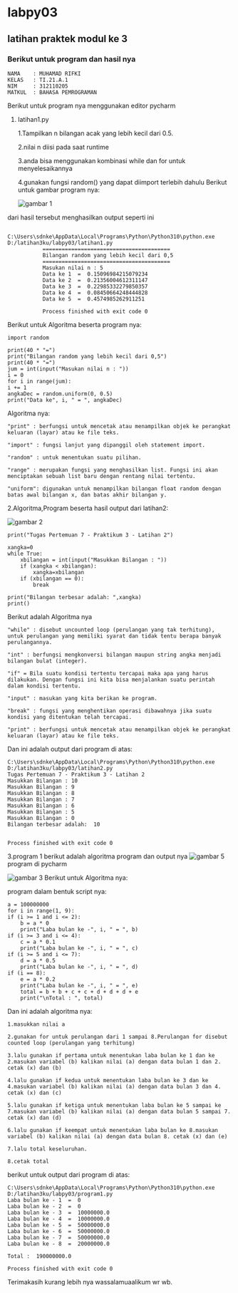 # labpy03
## latihan praktek modul ke 3
### Berikut untuk program dan hasil nya 
    NAMA    : MUHAMAD RIFKI
    KELAS   : TI.21.A.1
    NIM     : 312110205
    MATKUL  : BAHASA PEMROGRAMAN
Berikut untuk program nya menggunakan editor pycharm<p>
1. latihan1.py<P>
1.Tampilkan n bilangan acak yang lebih kecil dari 0.5.<p>
2.nilai n diisi pada saat runtime<P>
3.anda bisa menggunakan kombinasi while dan for untuk menyelesaikannya<p>
4.gunakan fungsi random() yang dapat diimport terlebih dahulu
Berikut untuk gambar program nya:<P>
![gambar 1](screenshot/latian1.PNG)

dari hasil tersebut menghasilkan output seperti ini<P>
               
               C:\Users\sdnke\AppData\Local\Programs\Python\Python310\python.exe D:/latihan3ku/labpy03/latihan1.py
               ========================================
               Bilangan random yang lebih kecil dari 0,5
               ========================================
               Masukan nilai n : 5
               Data ke 1  =  0.15096984215079234
               Data ke 2  =  0.21356004612311147
               Data ke 3  =  0.22985332279850357
               Data ke 4  =  0.08450664248444828
               Data ke 5  =  0.4574985262911251

               Process finished with exit code 0
Berikut untuk Algoritma beserta program nya:

    import random

    print(40 * "=")
    print("Bilangan random yang lebih kecil dari 0,5")
    print(40 * "=")
    jum = int(input("Masukan nilai n : "))
    i = 0
    for i in range(jum):
    i += 1
    angkaDec = random.uniform(0, 0.5)
    print("Data ke", i, " = ", angkaDec)
Algoritma nya:<p>

    "print" : berfungsi untuk mencetak atau menampilkan objek ke perangkat keluaran (layar) atau ke file teks.

    "import" : fungsi lanjut yang dipanggil oleh statement import.

    "random" : untuk menentukan suatu pilihan.

    "range" : merupakan fungsi yang menghasilkan list. Fungsi ini akan menciptakan sebuah list baru dengan rentang nilai tertentu.

    "uniform": digunakan untuk menampilkan bilangan float random dengan batas awal bilangan x, dan batas akhir bilangan y.
2.Algoritma,Program beserta hasil output dari latihan2:<p>
![gambar 2](screenshot/latian5.PNG)

    print("Tugas Pertemuan 7 - Praktikum 3 - Latihan 2")

    xangka=0
    while True:
        xbilangan = int(input("Masukkan Bilangan : "))
        if (xangka < xbilangan):
            xangka=xbilangan
        if (xbilangan == 0):
            break

    print("Bilangan terbesar adalah: ",xangka)
    print()
Berikut adalah Algoritma nya

    "while" : disebut uncounted loop (perulangan yang tak terhitung), untuk perulangan yang memiliki syarat dan tidak tentu berapa banyak perulangannya.

    "int" : berfungsi mengkonversi bilangan maupun string angka menjadi bilangan bulat (integer).

    "if" = Bila suatu kondisi tertentu tercapai maka apa yang harus dilakukan. Dengan fungsi ini kita bisa menjalankan suatu perintah dalam kondisi tertentu.

    "input" : masukan yang kita berikan ke program.

    "break" : fungsi yang menghentikan operasi dibawahnya jika suatu kondisi yang ditentukan telah tercapai.

    "print" : berfungsi untuk mencetak atau menampilkan objek ke perangkat keluaran (layar) atau ke file teks.
Dan ini adalah output dari program di atas:

    C:\Users\sdnke\AppData\Local\Programs\Python\Python310\python.exe D:/latihan3ku/labpy03/latihan2.py
    Tugas Pertemuan 7 - Praktikum 3 - Latihan 2
    Masukkan Bilangan : 10
    Masukkan Bilangan : 9
    Masukkan Bilangan : 8
    Masukkan Bilangan : 7
    Masukkan Bilangan : 6
    Masukkan Bilangan : 5
    Masukkan Bilangan : 0
    Bilangan terbesar adalah:  10


    Process finished with exit code 0
3.program 1 berikut adalah algoritma program dan output nya
![gambar 5](screenshot/latianku.PNG)
program di pycharm<p>
![gambar 3](screenshot/latian3.PNG)
Berikut untuk Algoritma nya:<P>
program dalam bentuk script nya:<P>
    
    a = 100000000
    for i in range(1, 9):
    if (i >= 1 and i <= 2):
        b = a * 0
        print("Laba bulan ke -", i, " = ", b)
    if (i >= 3 and i <= 4):
        c = a * 0.1
        print("Laba bulan ke -", i, " = ", c)
    if (i >= 5 and i <= 7):
        d = a * 0.5
        print("Laba bulan ke -", i, " = ", d)
    if (i == 8):
        e = a * 0.2
        print("Laba bulan ke -", i, " = ", e)
        total = b + b + c + c + d + d + d + e
        print("\nTotal : ", total)
Dan ini adalah algoritma nya:<p>
    
    1.masukkan nilai a

    2.gunakan for untuk perulangan dari 1 sampai 8.Perulangan for disebut counted loop (perulangan yang terhitung)

    3.lalu gunakan if pertama untuk menentukan laba bulan ke 1 dan ke 2.masukan variabel (b) kalikan nilai (a) dengan data bulan 1 dan 2. cetak (x) dan (b)

    4.lalu gunakan if kedua untuk menentukan laba bulan ke 3 dan ke 4.masukan variabel (b) kalikan nilai (a) dengan data bulan 3 dan 4. cetak (x) dan (c)

    5.lalu gunakan if ketiga untuk menentukan laba bulan ke 5 sampai ke 7.masukan variabel (b) kalikan nilai (a) dengan data bulan 5 sampai 7. cetak (x) dan (d)

    6.lalu gunakan if keempat untuk menentukan laba bulan ke 8.masukan variabel (b) kalikan nilai (a) dengan data bulan 8. cetak (x) dan (e)

    7.lalu total keseluruhan.

    8.cetak total
berikut untuk output dari program di atas:<P>
    
    C:\Users\sdnke\AppData\Local\Programs\Python\Python310\python.exe D:/latihan3ku/labpy03/program1.py
    Laba bulan ke - 1  =  0
    Laba bulan ke - 2  =  0
    Laba bulan ke - 3  =  10000000.0
    Laba bulan ke - 4  =  10000000.0
    Laba bulan ke - 5  =  50000000.0
    Laba bulan ke - 6  =  50000000.0
    Laba bulan ke - 7  =  50000000.0
    Laba bulan ke - 8  =  20000000.0

    Total :  190000000.0

    Process finished with exit code 0
Terimakasih kurang lebih nya wassalamuaalikum wr wb.<P>